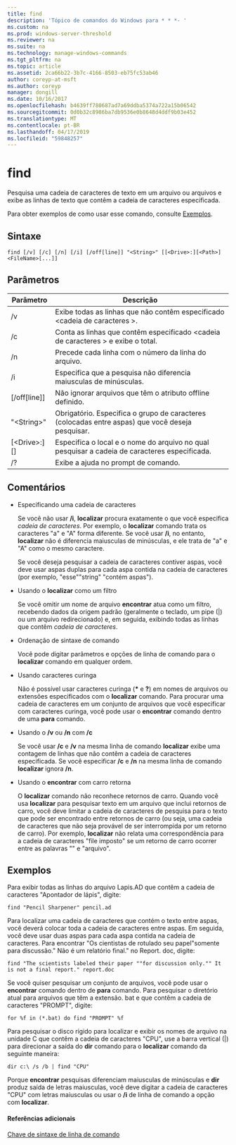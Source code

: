 ```yaml
---
title: find
description: 'Tópico de comandos do Windows para * * *- '
ms.custom: na
ms.prod: windows-server-threshold
ms.reviewer: na
ms.suite: na
ms.technology: manage-windows-commands
ms.tgt_pltfrm: na
ms.topic: article
ms.assetid: 2ca66b22-3b7c-4166-8503-eb75fc53ab46
author: coreyp-at-msft
ms.author: coreyp
manager: dongill
ms.date: 10/16/2017
ms.openlocfilehash: b4639ff780687ad7a69ddba5374a722a15b06542
ms.sourcegitcommit: 0d0b32c8986ba7db9536e0b8648d4ddf9b03e452
ms.translationtype: MT
ms.contentlocale: pt-BR
ms.lasthandoff: 04/17/2019
ms.locfileid: "59848257"
---
```

# <a name="find"></a>find



Pesquisa uma cadeia de caracteres de texto em um arquivo ou arquivos e exibe as linhas de texto que contêm a cadeia de caracteres especificada.

Para obter exemplos de como usar esse comando, consulte [Exemplos](#BKMK_examples).

## <a name="syntax"></a>Sintaxe

```
find [/v] [/c] [/n] [/i] [/off[line]] "<String>" [[<Drive>:][<Path>]<FileName>[...]]
```

## <a name="parameters"></a>Parâmetros

|Parâmetro|Descrição|
|---------|-----------|
|/v|Exibe todas as linhas que não contêm especificado \<cadeia de caracteres >.|
|/c|Conta as linhas que contêm especificado \<cadeia de caracteres > e exibe o total.|
|/n|Precede cada linha com o número da linha do arquivo.|
|/i|Especifica que a pesquisa não diferencia maiusculas de minúsculas.|
|[/off[line]]|Não ignorar arquivos que têm o atributo offline definido.|
|"\<String>"|Obrigatório. Especifica o grupo de caracteres (colocadas entre aspas) que você deseja pesquisar.|
|[\<Drive>:][<Path>]<FileName>|Especifica o local e o nome do arquivo no qual pesquisar a cadeia de caracteres especificada.|
|/?|Exibe a ajuda no prompt de comando.|

## <a name="remarks"></a>Comentários

-   Especificando uma cadeia de caracteres

    Se você não usar **/i**, **localizar** procura exatamente o que você especifica *cadeia de caracteres*. Por exemplo, o **localizar** comando trata os caracteres "a" e "A" forma diferente. Se você usar **/i**, no entanto, **localizar** não é diferencia maiusculas de minúsculas, e ele trata de "a" e "A" como o mesmo caractere.

    Se você deseja pesquisar a cadeia de caracteres contiver aspas, você deve usar aspas duplas para cada aspa contida na cadeia de caracteres (por exemplo, "esse""string" "contém aspas").
-   Usando o **localizar** como um filtro

    Se você omitir um nome de arquivo **encontrar** atua como um filtro, recebendo dados da origem padrão (geralmente o teclado, um pipe (|) ou um arquivo redirecionado) e, em seguida, exibindo todas as linhas que contêm *cadeia de caracteres*.
-   Ordenação de sintaxe de comando

    Você pode digitar parâmetros e opções de linha de comando para o **localizar** comando em qualquer ordem.
-   Usando caracteres curinga

    Não é possível usar caracteres curinga (**&#42;** e **?**) em nomes de arquivos ou extensões especificados com o **localizar** comando. Para procurar uma cadeia de caracteres em um conjunto de arquivos que você especificar com caracteres curinga, você pode usar o **encontrar** comando dentro de uma **para** comando.
-   Usando o **/v** ou **/n** com **/c**

    Se você usar **/c** e **/v** na mesma linha de comando **localizar** exibe uma contagem de linhas que não contêm a cadeia de caracteres especificada. Se você especificar **/c** e **/n** na mesma linha de comando **localizar** ignora **/n**.
-   Usando o **encontrar** com carro retorna

    O **localizar** comando não reconhece retornos de carro. Quando você usa **localizar** para pesquisar texto em um arquivo que inclui retornos de carro, você deve limitar a cadeia de caracteres de pesquisa para o texto que pode ser encontrado entre retornos de carro (ou seja, uma cadeia de caracteres que não seja provável de ser interrompida por um retorno de carro). Por exemplo, **localizar** não relata uma correspondência para a cadeia de caracteres "file imposto" se um retorno de carro ocorrer entre as palavras "" e "arquivo".

## <a name="BKMK_examples"></a>Exemplos

Para exibir todas as linhas do arquivo Lapis.AD que contêm a cadeia de caracteres "Apontador de lápis", digite:
```
find "Pencil Sharpener" pencil.ad
```
Para localizar uma cadeia de caracteres que contém o texto entre aspas, você deverá colocar toda a cadeia de caracteres entre aspas. Em seguida, você deve usar duas aspas para cada aspa contida na cadeia de caracteres. Para encontrar "Os cientistas de rotulado seu papel"somente para discussão." Não é um relatório final." no Report. doc, digite:
```
find "The scientists labeled their paper ""for discussion only."" It is not a final report." report.doc
```
Se você quiser pesquisar um conjunto de arquivos, você pode usar o **encontrar** comando dentro de **para** comando. Para pesquisar o diretório atual para arquivos que têm a extensão. bat e que contêm a cadeia de caracteres "PROMPT", digite:
```
for %f in (*.bat) do find "PROMPT" %f 
```
Para pesquisar o disco rígido para localizar e exibir os nomes de arquivo na unidade C que contêm a cadeia de caracteres "CPU", use a barra vertical (|) para direcionar a saída do **dir** comando para o **localizar** comando da seguinte maneira:
```
dir c:\ /s /b | find "CPU" 
```
Porque **encontrar** pesquisas diferenciam maiusculas de minúsculas e **dir** produz saída de letras maiusculas, você deve digitar a cadeia de caracteres "CPU" com letras maiusculas ou usar o **/i** de linha de comando a opção com **localizar**.

#### <a name="additional-references"></a>Referências adicionais

[Chave de sintaxe de linha de comando](command-line-syntax-key.md)